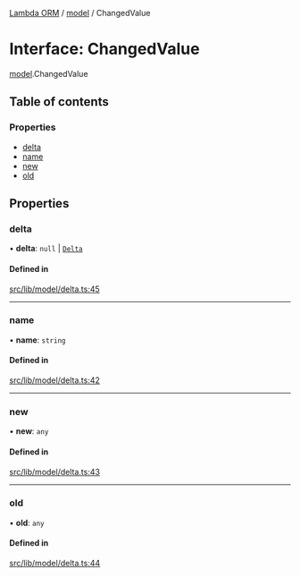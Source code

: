 [Lambda ORM](../README.md) / [model](../modules/model.md) / ChangedValue

# Interface: ChangedValue

[model](../modules/model.md).ChangedValue

## Table of contents

### Properties

- [delta](model.ChangedValue.md#delta)
- [name](model.ChangedValue.md#name)
- [new](model.ChangedValue.md#new)
- [old](model.ChangedValue.md#old)

## Properties

### delta

• **delta**: ``null`` \| [`Delta`](../classes/model.Delta.md)

#### Defined in

[src/lib/model/delta.ts:45](https://github.com/FlavioLionelRita/lambda-orm/blob/8e54723/src/lib/model/delta.ts#L45)

___

### name

• **name**: `string`

#### Defined in

[src/lib/model/delta.ts:42](https://github.com/FlavioLionelRita/lambda-orm/blob/8e54723/src/lib/model/delta.ts#L42)

___

### new

• **new**: `any`

#### Defined in

[src/lib/model/delta.ts:43](https://github.com/FlavioLionelRita/lambda-orm/blob/8e54723/src/lib/model/delta.ts#L43)

___

### old

• **old**: `any`

#### Defined in

[src/lib/model/delta.ts:44](https://github.com/FlavioLionelRita/lambda-orm/blob/8e54723/src/lib/model/delta.ts#L44)

